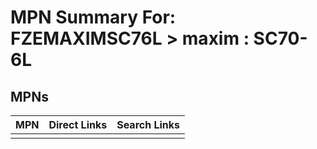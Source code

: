 



# MPN Summary For: FZEMAXIMSC76L > maxim : SC70-6L

## MPNs
  

|MPN|Direct Links|Search Links|
| :--- | :--- | :--- |
||||

